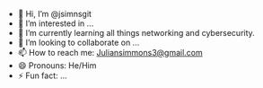 - 👋 Hi, I’m @jsimnsgit
- 👀 I’m interested in ...
- 🌱 I’m currently learning all things networking and cybersecurity.
- 💞️ I’m looking to collaborate on ...
- 📫 How to reach me: Juliansimmons3@gmail.com
- 😄 Pronouns: He/Him
- ⚡ Fun fact: ...

<!---
jsimnsgit/jsimnsgit is a ✨ special ✨ repository because its `README.md` (this file) appears on your GitHub profile.
You can click the Preview link to take a look at your changes.
--->
